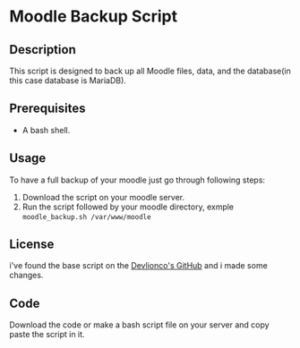 # Moodle Backup Script

## Description
This script is designed to back up all Moodle files, data, and the database(in this case database is MariaDB). 

## Prerequisites
- A bash shell.

## Usage
To have a full backup of your moodle just go through following steps:

1. Download the script on your moodle server.
2. Run the script followed by your moodle directory, exmple `moodle_backup.sh /var/www/moodle`

## License
i've found the base script on the [Devlionco's GitHub](https://github.com/devlionco/bashscripts/blob/master/backup-moodle-full.sh) and i made some changes.

## Code
Download the code or make a bash script file on your server and copy paste the script in it.
